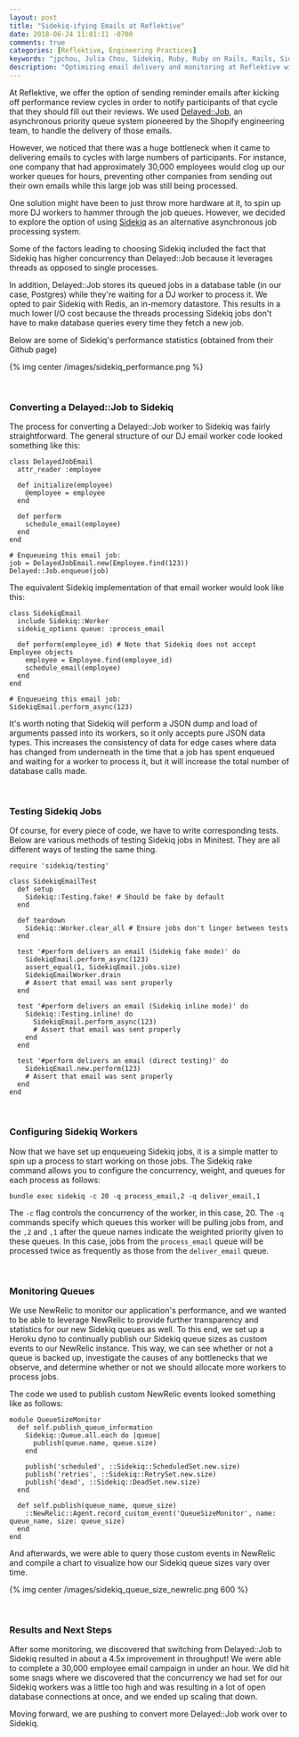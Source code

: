 ```yaml
---
layout: post
title: "Sidekiq-ifying Emails at Reflektive"
date: 2018-06-24 11:01:11 -0700
comments: true
categories: [Reflektive, Engineering Practices]
keywords: "jpchou, Julia Chou, Sidekiq, Ruby, Ruby on Rails, Rails, Sidekiq, Newrelic, Reflektive"
description: "Optimizing email delivery and monitoring at Reflektive with Sidekiq and Newrelic"
---
```


At Reflektive, we offer the option of sending reminder emails after kicking off performance review cycles in order to notify participants of that cycle that they should fill out their reviews. We used <a href='https://github.com/collectiveidea/delayed_job' target='blank'>Delayed::Job</a>, an asynchronous priority queue system pioneered by the Shopify engineering team, to handle the delivery of those emails.
<!--more-->
However, we noticed that there was a huge bottleneck when it came to delivering emails to cycles with large numbers of participants. For instance, one company that had approximately 30,000 employees would clog up our worker queues for hours, preventing other companies from sending out their own emails while this large job was still being processed.

One solution might have been to just throw more hardware at it, to spin up more DJ workers to hammer through the job queues. However, we decided to explore the option of using <a href='https://github.com/mperham/sidekiq' target='blank'>Sidekiq</a> as an alternative asynchronous job processing system.

Some of the factors leading to choosing Sidekiq included the fact that Sidekiq has higher concurrency than Delayed::Job because it leverages threads as opposed to single processes.

In addition, Delayed::Job stores its queued jobs in a database table (in our case, Postgres) while they're waiting for a DJ worker to process it. We opted to pair Sidekiq with Redis, an in-memory datastore. This results in a much lower I/O cost because the threads processing Sidekiq jobs don't have to make database queries every time they fetch a new job.

Below are some of Sidekiq's performance statistics (obtained from their Github page)

{% img center /images/sidekiq_performance.png %}

<br/>

<h3>Converting a Delayed::Job to Sidekiq</h3>

The process for converting a Delayed::Job worker to Sidekiq was fairly straightforward. The general structure of our DJ email worker code looked something like this:

```
class DelayedJobEmail
  attr_reader :employee

  def initialize(employee)
    @employee = employee
  end

  def perform
    schedule_email(employee)
  end
end

# Enqueueing this email job:
job = DelayedJobEmail.new(Employee.find(123))
Delayed::Job.enqueue(job)
```

The equivalent Sidekiq implementation of that email worker would look like this:

```
class SidekiqEmail
  include Sidekiq::Worker
  sidekiq_options queue: :process_email

  def perform(employee_id) # Note that Sidekiq does not accept Employee objects
    employee = Employee.find(employee_id)
    schedule_email(employee)
  end
end

# Enqueueing this email job:
SidekiqEmail.perform_async(123)
```

It's worth noting that Sidekiq will perform a JSON dump and load of arguments passed into its workers, so it only accepts pure JSON data types. This increases the consistency of data for edge cases where data has changed from underneath in the time that a job has spent enqueued and waiting for a worker to process it, but it will increase the total number of database calls made.

<br/>

<h3>Testing Sidekiq Jobs</h3>

Of course, for every piece of code, we have to write corresponding tests. Below are various methods of testing Sidekiq jobs in Minitest. They are all different ways of testing the same thing.

```
require 'sidekiq/testing'

class SidekiqEmailTest
  def setup
    Sidekiq::Testing.fake! # Should be fake by default
  end

  def teardown
    Sidekiq::Worker.clear_all # Ensure jobs don't linger between tests
  end

  test '#perform delivers an email (Sidekiq fake mode)' do
    SidekiqEmail.perform_async(123)
    assert_equal(1, SidekiqEmail.jobs.size)
    SidekiqEmailWorker.drain
    # Assert that email was sent properly
  end

  test '#perform delivers an email (Sidekiq inline mode)' do
    Sidekiq::Testing.inline! do
      SidekiqEmail.perform_async(123)
      # Assert that email was sent properly
    end
  end

  test '#perform delivers an email (direct testing)' do
    SidekiqEmail.new.perform(123)
    # Assert that email was sent properly
  end
end
```

<br/>

<h3>Configuring Sidekiq Workers</h3>

Now that we have set up enqueueing Sidekiq jobs, it is a simple matter to spin up a process to start working on those jobs.
The Sidekiq rake command allows you to configure the concurrency, weight, and queues for each process as follows:

```
bundle exec sidekiq -c 20 -q process_email,2 -q deliver_email,1
```

The `-c` flag controls the concurrency of the worker, in this case, 20. The `-q` commands specify which queues this worker will be pulling jobs from, and the `,2` and `,1` after the queue names indicate the weighted priority given to these queues. In this case, jobs from the `process_email` queue will be processed twice as frequently as those from the `deliver_email` queue.

<br/>

<h3>Monitoring Queues</h3>

We use NewRelic to monitor our application's performance, and we wanted to be able to leverage NewRelic to provide further transparency and statistics for our new Sidekiq queues as well. To this end, we set up a Heroku dyno to continually publish our Sidekiq queue sizes as custom events to our NewRelic instance. This way, we can see whether or not a queue is backed up, investigate the causes of any bottlenecks that we observe, and determine whether or not we should allocate more workers to process jobs.

The code we used to publish custom NewRelic events looked something like as follows:

```
module QueueSizeMonitor
  def self.publish_queue_information
    Sidekiq::Queue.all.each do |queue|
      publish(queue.name, queue.size)
    end

    publish('scheduled', ::Sidekiq::ScheduledSet.new.size)
    publish('retries', ::Sidekiq::RetrySet.new.size)
    publish('dead', ::Sidekiq::DeadSet.new.size)
  end

  def self.publish(queue_name, queue_size)
    ::NewRelic::Agent.record_custom_event('QueueSizeMonitor', name: queue_name, size: queue_size)
  end
end
```

And afterwards, we were able to query those custom events in NewRelic and compile a chart to visualize how our Sidekiq queue sizes vary over time.

{% img center /images/sidekiq_queue_size_newrelic.png 600 %}

<br/>

<h3>Results and Next Steps</h3>

After some monitoring, we discovered that switching from Delayed::Job to Sidekiq resulted in about a 4.5x improvement in throughput! We were able to complete a 30,000 employee email campaign in under an hour. We did hit some snags where we discovered that the concurrency we had set for our Sidekiq workers was a little too high and was resulting in a lot of open database connections at once, and we ended up scaling that down.

Moving forward, we are pushing to convert more Delayed::Job work over to Sidekiq.
